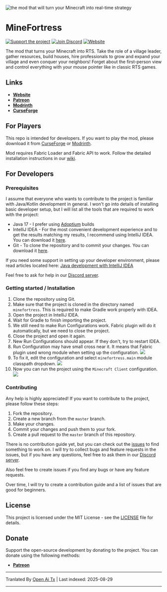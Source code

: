 ![the mod that will turn your Minecraft into real-time strategy](https://raw.githubusercontent.com/remmintan/minefortress/master/docs/main-banner.png)
# MineFortress
[![Support the project](https://img.shields.io/badge/PATREON-SUPPORT_THE_PROJECT-f96854?style=for-the-badge&logo=patreon&logoColor=f96854&labelColor=052d49&color=f96854)](https://www.patreon.com/minefortress)
[![Join Discord](https://img.shields.io/discord/906943962659561515?style=for-the-badge&logo=discord&label=discord&color=5865F2)](https://discord.gg/6rt7VJxPcq)
[![Website](https://img.shields.io/badge/website-minefortress-CC9966?style=for-the-badge)](https://minefortress.net/)

The mod that turns your Minecraft into RTS. Take the role of a village leader, gather resources, build houses, hire professionals to grow and expand your village and even conquer your neighbors! Forget about the first-person view and control everything with your mouse pointer like in classic RTS games.
## Links
* **[Website](https://minecraftfortress.org/)**
* **[Patreon](https://www.patreon.com/minefortress)**
* **[Modrinth](https://modrinth.com/mod/minefortress)**
* **[CurseForge](https://www.curseforge.com/minecraft/mc-mods/minefortress-rts)**
## For Players
This repo is intended for developers. If you want to play the mod, please download it from [CurseForge](https://www.curseforge.com/minecraft/mc-mods/minefortress-rts) or [Modrinth](https://modrinth.com/mod/minefortress).

Mod requires Fabric Loader and Fabric API to work.
Follow the detailed installation instructions in our [wiki](https://wiki.minecraftfortress.org/wiki/Installation:Curseforge_Launcher).

## For Developers
### Prerequisites
I assume that everyone who wants to contribute to the project is familiar with Java/Kotlin development in general.
I won't go into details of installing basic developer setup, but I will list all the tools that are required to work with the project:
* Java 17 - I prefer using [Adoptium](https://adoptium.net/) builds 
* IntelliJ IDEA - For the most convenient development experience and to get the results matching my results, I recommend using IntelliJ IDEA. You can download it [here](https://www.jetbrains.com/idea/download/).
* Git - To clone the repository and to commit your changes. You can download it [here](https://git-scm.com/downloads).

If you need some support in setting up your developer environment, please read articles located here: [Java development with IntelliJ IDEA](https://www.jetbrains.com/help/idea/getting-started.html)

Feel free to ask for help in our [Discord server](https://discord.gg/6rt7VJxPcq).
### Getting started / Installation
1. Clone the repository using Git.
2. Make sure that the project is cloned in the directory named `minefortress`. This is required to make Gradle work properly with IDEA.
3. Open the project in IntelliJ IDEA.
4. Wait for Gradle to finish importing the project.
5. We still need to make Run Configurations work. Fabric plugin will do it automatically, but we need to close the project.
6. Close the project and open it again.
7. New Run Configurations should appear. If they don't, try to restart IDEA.
8. Run Configuration may have small cross near it. It means that Fabric plugin used wrong module when setting up the configuration.
![](https://raw.githubusercontent.com/remmintan/minefortress/master/docs/run-configurations-1.png)
9. To fix it, edit the configuration and select `minefortress.main` module classpath dropdown.
![](https://raw.githubusercontent.com/remmintan/minefortress/master/docs/run-configurations-2.png)
10. Now you can run the project using the `Minecraft Client` configuration.
![](https://raw.githubusercontent.com/remmintan/minefortress/master/docs/run-configurations-3.png)

### Contributing
Any help is highly appreciated! If you want to contribute to the project, please follow these steps:
1. Fork the repository.
2. Create a new branch from the `master` branch.
3. Make your changes.
4. Commit your changes and push them to your fork.
5. Create a pull request to the `master` branch of this repository.

There is no contribution guide yet, but you can check out the [issues](https://github.com/remmintan/minefortress/issues) to find something to work on.
I will try to collect bugs and feature requests in the issues, but if you have any questions, feel free to ask them in our [Discord server](https://discord.gg/6rt7VJxPcq).

Also feel free to create issues if you find any bugs or have any feature requests.

Over time, I will try to create a contribution guide and a list of issues that are good for beginners.

## License
This project is licensed under the MIT License - see the [LICENSE](LICENSE) file for details.

## Donate
Support the open-source development by donating to the project. You can donate using the following methods:
* **[Patreon](https://www.patreon.com/minefortress)**


---

Tranlated By [Open Ai Tx](https://github.com/OpenAiTx/OpenAiTx) | Last indexed: 2025-08-29

---